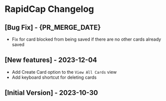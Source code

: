 # RapidCap Changelog

## [Bug Fix] - {PR_MERGE_DATE}

- Fix for card blocked from being saved if there are no other cards already saved

## [New features] - 2023-12-04

- Add Create Card option to the `View All Cards` view
- Add keyboard shortcut for deleting cards

## [Initial Version] - 2023-10-30
